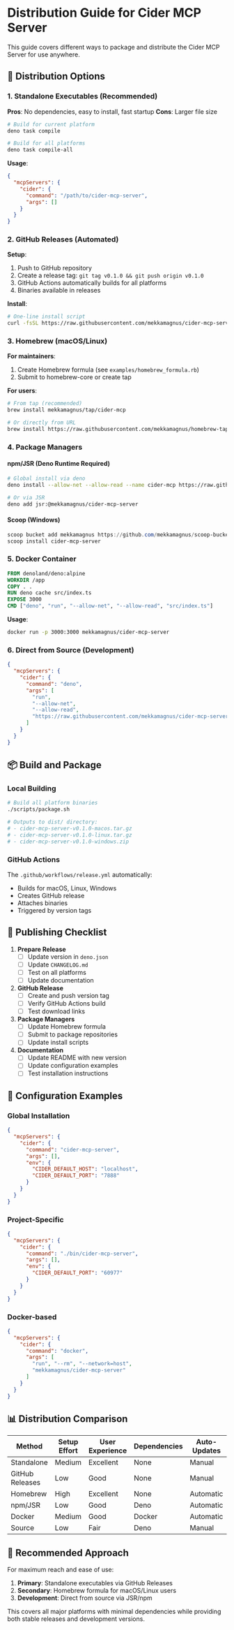 # Distribution Guide for Cider MCP Server

This guide covers different ways to package and distribute the Cider MCP Server for use anywhere.

## 🎯 Distribution Options

### 1. Standalone Executables (Recommended)

**Pros**: No dependencies, easy to install, fast startup
**Cons**: Larger file size

```bash
# Build for current platform
deno task compile

# Build for all platforms
deno task compile-all
```

**Usage**:
```json
{
  "mcpServers": {
    "cider": {
      "command": "/path/to/cider-mcp-server",
      "args": []
    }
  }
}
```

### 2. GitHub Releases (Automated)

**Setup**:
1. Push to GitHub repository
2. Create a release tag: `git tag v0.1.0 && git push origin v0.1.0`
3. GitHub Actions automatically builds for all platforms
4. Binaries available in releases

**Install**:
```bash
# One-line install script
curl -fsSL https://raw.githubusercontent.com/mekkamagnus/cider-mcp-server/main/scripts/install.sh | bash
```

### 3. Homebrew (macOS/Linux)

**For maintainers**:
1. Create Homebrew formula (see `examples/homebrew_formula.rb`)
2. Submit to homebrew-core or create tap

**For users**:
```bash
# From tap (recommended)
brew install mekkamagnus/tap/cider-mcp

# Or directly from URL
brew install https://raw.githubusercontent.com/mekkamagnus/homebrew-tap/main/Formula/cider-mcp.rb
```

### 4. Package Managers

#### npm/JSR (Deno Runtime Required)
```bash
# Global install via deno
deno install --allow-net --allow-read --name cider-mcp https://raw.githubusercontent.com/mekkamagnus/cider-mcp-server/main/src/index.ts

# Or via JSR
deno add jsr:@mekkamagnus/cider-mcp-server
```

#### Scoop (Windows)
```powershell
scoop bucket add mekkamagnus https://github.com/mekkamagnus/scoop-bucket
scoop install cider-mcp-server
```

### 5. Docker Container

```dockerfile
FROM denoland/deno:alpine
WORKDIR /app
COPY . .
RUN deno cache src/index.ts
EXPOSE 3000
CMD ["deno", "run", "--allow-net", "--allow-read", "src/index.ts"]
```

**Usage**:
```bash
docker run -p 3000:3000 mekkamagnus/cider-mcp-server
```

### 6. Direct from Source (Development)

```json
{
  "mcpServers": {
    "cider": {
      "command": "deno",
      "args": [
        "run",
        "--allow-net", 
        "--allow-read",
        "https://raw.githubusercontent.com/mekkamagnus/cider-mcp-server/main/src/index.ts"
      ]
    }
  }
}
```

## 📦 Build and Package

### Local Building
```bash
# Build all platform binaries
./scripts/package.sh

# Outputs to dist/ directory:
# - cider-mcp-server-v0.1.0-macos.tar.gz
# - cider-mcp-server-v0.1.0-linux.tar.gz  
# - cider-mcp-server-v0.1.0-windows.zip
```

### GitHub Actions
The `.github/workflows/release.yml` automatically:
- Builds for macOS, Linux, Windows
- Creates GitHub release
- Attaches binaries
- Triggered by version tags

## 🚀 Publishing Checklist

1. **Prepare Release**
   - [ ] Update version in `deno.json`
   - [ ] Update `CHANGELOG.md`
   - [ ] Test on all platforms
   - [ ] Update documentation

2. **GitHub Release**
   - [ ] Create and push version tag
   - [ ] Verify GitHub Actions build
   - [ ] Test download links

3. **Package Managers**
   - [ ] Update Homebrew formula
   - [ ] Submit to package repositories
   - [ ] Update install scripts

4. **Documentation**
   - [ ] Update README with new version
   - [ ] Update configuration examples
   - [ ] Test installation instructions

## 🔧 Configuration Examples

### Global Installation
```json
{
  "mcpServers": {
    "cider": {
      "command": "cider-mcp-server",
      "args": [],
      "env": {
        "CIDER_DEFAULT_HOST": "localhost",
        "CIDER_DEFAULT_PORT": "7888"
      }
    }
  }
}
```

### Project-Specific
```json
{
  "mcpServers": {
    "cider": {
      "command": "./bin/cider-mcp-server",
      "args": [],
      "env": {
        "CIDER_DEFAULT_PORT": "60977"
      }
    }
  }
}
```

### Docker-based
```json
{
  "mcpServers": {
    "cider": {
      "command": "docker",
      "args": [
        "run", "--rm", "--network=host",
        "mekkamagnus/cider-mcp-server"
      ]
    }
  }
}
```

## 📊 Distribution Comparison

| Method | Setup Effort | User Experience | Dependencies | Auto-Updates |
|--------|--------------|-----------------|--------------|--------------|
| Standalone | Medium | Excellent | None | Manual |
| GitHub Releases | Low | Good | None | Manual |
| Homebrew | High | Excellent | None | Automatic |
| npm/JSR | Low | Good | Deno | Automatic |
| Docker | Medium | Good | Docker | Automatic |
| Source | Low | Fair | Deno | Manual |

## 🎯 Recommended Approach

For maximum reach and ease of use:

1. **Primary**: Standalone executables via GitHub Releases
2. **Secondary**: Homebrew formula for macOS/Linux users
3. **Development**: Direct from source via JSR/npm

This covers all major platforms with minimal dependencies while providing both stable releases and development versions.
